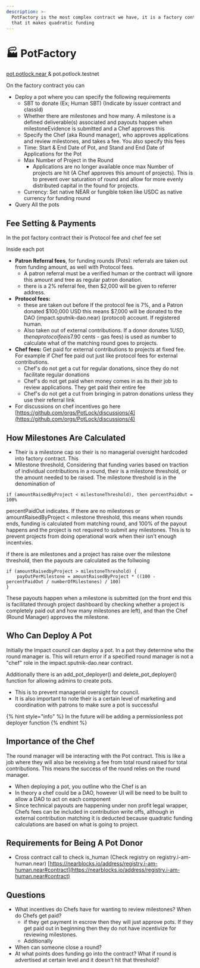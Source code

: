 ```yaml
---
description: >-
  PotFactory is the most complex contract we have, it is a factory contract, in
  that it makes quadratic funding
---
```


# 🏭 PotFactory

[pot.potlock.near ](https://nearblocks.io/address/pot.potlock.near)& pot.potlock.testnet

On the factory contract you can

* Deploy a pot where you can specify the following requirements
  * SBT to donate (Ex; Human SBT) (Indicate by issuer contract and classId)
  * Whether there are milestones and how many. A milestone is a defined deliverable(s) associated  and payouts happen when milestoneEvidence is submitted and a Chef approves this
  * Specify the Chef (aka Round manager), who approves applications and review milestones, and takes a fee. You also specify this fees
  * Time: Start & End Date of Pot, and Stand and End Date of Applications for the Pot&#x20;
  * Max Number of Project in the Round
    * Applications are no longer available once max Number of projects are hit (A Chef approves this amount of projects). This is to prevent over saturation of round and allow for more evenly distributed capital in the found for projects.&#x20;
  * Currency: Set native NEAR or fungible token like USDC as native currency for funding round
* Query All the pots

## Fee Setting & Payments

In the pot factory contract their is Protocol fee and chef fee set

Inside each pot

* **Patron Referral fees**, for funding rounds (Pots): referrals are taken out from funding amount, as well with Protocol fees.&#x20;
  * A patron referral must be a verified human or the contract will ignore this amount and tree as regular patron donation.
  * there is a 2% referral fee, then $2,000 will be given to referrer address. &#x20;
* **Protocol fees:**&#x20;
  * these are taken out before If the protocol fee is 7%, and a Patron donated $100,000 USD this means $7,000 will be donated to the DAO (impact.sputnik-dao.near) (protocol) account. If registered human.
  * Also taken out of external contributions. If a donor donates $1 USD, then a protocol fee is 7%, and the chef fee is 3%, then ($.90 cents - gas fees) is used as number to calculate what of the matching round goes to projects.
* **Chef fees:** Get paid for external contributions to projects at fixed fee. For example if Chef fee paid out just like protocol fees for external contributions.
  * Chef's do not get a cut for regular donations, since they do not facilitate regular donations
  * Chef's do not get paid when money comes in as its their job to review applications. They get paid their entire fee&#x20;
  * Chef's do not get a cut from bringing in patron donations unless they use their referral link
* For discussions on chef incentives go here [https://github.com/orgs/PotLock/discussions/4](https://github.com/orgs/PotLock/discussions/4)

## How Milestones Are Calculated

* Their is a milestone cap so their is no managerial oversight hardcoded into factory contract. This
* Milestone threshold, Considering that funding varies based on traction of individual contributions in a round, their is a milestone threshold, or the amount needed to be raised. The milestone threshold is in the denomination of&#x20;

`if (amountRaisedByProject < milestoneThreshold), then percentPaidOut = 100%`

percentPaidOut indicates. If there are no milestones or amountRaisedByProject < milestone threshold, this means when rounds ends, funding is calculated from matching round, and 100% of the payout happens and the project is not required to submit any milestones. This is to prevent projects from doing operational work when their isn't enough incentvies.&#x20;

if  there is are milestones and a project has raise over the milestone threshold, then the payouts are calculated as the follwoing

```
if (amountRaisedbyProject > milestoneThreshold) {
    payOutPerMilestone = amountRaisedByProject * ((100 - percentPaidOut / numberOfMilestones) / 100) 
}
```

These payouts happen when a milestone is submitted (on the front end this is facilitated through project dashboard by checking whether a project is completely paid out and how many milestones are left), and than the Chef (Round Manager) approves the milestone.&#x20;



## Who Can Deploy A Pot

Initially the Impact council can deploy a pot. In a pot they determine who the round manager is. This will return error if a specified round manager is not a "chef" role in the impact.sputnik-dao.near contract.



Additionally there is an add\_pot\_deployer() and delete\_pot\_deployer() function for allowing admins to create pots.&#x20;

* This is to prevent managerial oversight for council.
* It is also important to note their is a certain level of marketing and coordination with patrons to make sure a pot is successful

{% hint style="info" %}
In the future will be adding a permissionless pot deployer function
{% endhint %}

## Importance of the Chef

The round manager will be interacting with the Pot contract. This is like a job where they will also be receiving a fee from total round raised for total contributions. This means the success of the round relies on the round manager.&#x20;

* When deploying a pot, you outline who the Chef is an&#x20;
* In theory a chef could be a DAO, however UI will be need to be built to allow a DAO to act on each component
* Since technical payouts are happening under non profit legal wrapper, Chefs fees can be included in contribution write offs, although in external contribution matching it is deducted because quadratic funding calculations are based on what is going to project.&#x20;



## Requirements for Being A Pot Donor

* Cross contract call to check is\_human (Check registry on registry.i-am-human.near) [https://nearblocks.io/address/registry.i-am-human.near#contract](https://nearblocks.io/address/registry.i-am-human.near#contract)

## Questions

* What incentives do Chefs have for wanting to review milestones? When do Chefs get paid?
  * if they get payment in escrow then they will just approve pots. If they get paid out in beginning then they do not have incentivize for reviewing milestones.&#x20;
  * Additionally&#x20;
* When can someone close a round?
* At what points does funding go into the contract? What if round is advertised at certain level and it doesn't hit that threshold?

